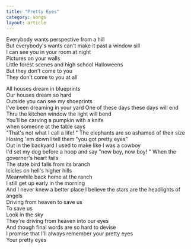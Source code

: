 ```yaml
---
title: "Pretty Eyes"
category: songs
layout: article
---
```


Everybody wants perspective from a hill  
But everybody's wants can't make it past a window sill  
I can see you in your room at night  
Pictures on your walls  
Little forest scenes and high school Halloweens  
But they don't come to you  
They don't come to you at all

All houses dream in blueprints  
Our houses dream so hard  
Outside you can see my shoeprints  
I've been dreaming in your yard One of these days these days will end  
Thru the kitchen window the light will bend  
You'll be carving a pumpkin with a knife  
when someone at the table says  
"That's not what I call a life! " The elephants are so ashamed of their size  
Hosing 'em down I tell them "you got pretty eyes"  
Out in the backyard I used to make like I was a cowboy  
I'd set my dog before a hoop and say "now boy, now boy! " When the governer's heart fails  
The state bird falls from its branch  
Icicles on hell's higher hills  
Meanwhile back home at the ranch  
I still get up early in the morning  
And I never knew a better place I believe the stars are the headlights of angels  
Driving from heaven to save us  
To save us  
Look in the sky  
They're driving from heaven into our eyes  
And though final words are so hard to devise  
I promise that I'll always remember your pretty eyes  
Your pretty eyes
